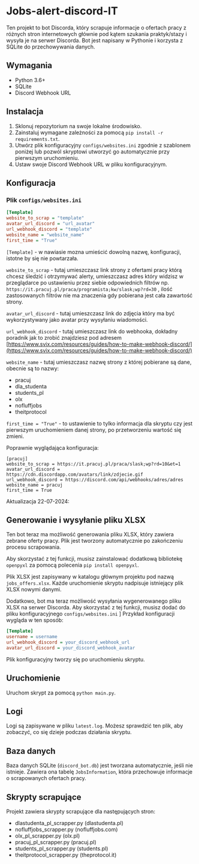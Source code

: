 # Jobs-alert-discord-IT

Ten projekt to bot Discorda, który scrapuje informacje o ofertach pracy z różnych stron internetowych głównie pod kątem szukania praktyk/stazy i wysyła je na serwer Discorda. Bot jest napisany w Pythonie i korzysta z SQLite do przechowywania danych.

## Wymagania

- Python 3.6+
- SQLite
- Discord Webhook URL

## Instalacja

1. Sklonuj repozytorium na swoje lokalne środowisko.
2. Zainstaluj wymagane zależności za pomocą `pip install -r requirements.txt`.
3. Utwórz plik konfiguracyjny `configs/websites.ini` zgodnie z szablonem poniżej lub pozwól skryptowi utworzyć go automatycznie przy pierwszym uruchomieniu.
4. Ustaw swoje Discord Webhook URL w pliku konfiguracyjnym.

## Konfiguracja

### Plik `configs/websites.ini`

```ini
[Template]
website_to_scrap = "template"
avatar_url_discord = "url_avatar"
url_webhook_discord = "template"
website_name = "website_name"
first_time = "True" 
```

`[Template]` - w nawiasie mozna umieścić dowolną nazwę, konfiguracji, istotne by się nie powtarzała.

`website_to_scrap` - tutaj umieszczasz link strony z ofertami pracy którą chcesz śledzić i otrzymywać alerty, umieszczasz adres który widzisz w przeglądarce po ustawieniu przez siebie odpowiednich filtrów np. `https://it.pracuj.pl/praca/programista;kw/slask;wp?rd=30` , ilość zastosowanych filtrów nie ma znaczenia gdy pobierana jest cała zawartość strony.

`avatar_url_discord` - tutaj umieszczasz link do zdjęcia który ma być wykorzystywany jako avatar przy wysyłaniu wiadomości.

`url_webhook_discord` - tutaj umieszczasz link do webhooka, dokładny poradnik jak to zrobić znajdziesz pod adresem [https://www.svix.com/resources/guides/how-to-make-webhook-discord/](https://www.svix.com/resources/guides/how-to-make-webhook-discord/)

`website_name` - tutaj umieszczasz nazwę strony z której pobierane są dane, obecnie są to nazwy:
- pracuj
- dla_studenta
- students_pl 
- olx
- nofluffjobs 
- theitprotocol

`first_time = "True"` - to ustawienie to tylko informacja dla skryptu czy jest pierwszym uruchomieniem danej strony, po przetworzeniu wartość się zmieni.

Poprawnie wyglądająca konfiguracja:
```
[pracuj]
website_to_scrap = https://it.pracuj.pl/praca/slask;wp?rd=10&et=1
avatar_url_discord = https://cdn.discordapp.com/avatars/link/zdjecie.gif
url_webhook_discord = https://discord.com/api/webhooks/adres/adres
website_name = pracuj
first_time = True

```

Aktualizacja 22-07-2024:

## Generowanie i wysyłanie pliku XLSX

Ten bot teraz ma możliwość generowania pliku XLSX, który zawiera zebrane oferty pracy. Plik jest tworzony automatycznie po zakończeniu procesu scrapowania.

Aby skorzystać z tej funkcji, musisz zainstalować dodatkową bibliotekę `openpyxl` za pomocą polecenia `pip install openpyxl`.

Plik XLSX jest zapisywany w katalogu głównym projektu pod nazwą `jobs_offers.xlsx`. Każde uruchomienie skryptu nadpisuje istniejący plik XLSX nowymi danymi.

Dodatkowo, bot ma teraz możliwość wysyłania wygenerowanego pliku XLSX na serwer Discorda. Aby skorzystać z tej funkcji, musisz dodać do pliku konfiguracyjnego `configs/websites.ini` ] Przykład konfiguracji wygląda w ten sposób:

```ini
[Template]
username = username 
url_webhook_discord = your_discord_webhook_url
avatar_url_discord = your_discord_webhook_avatar
```
Plik konfiguracyjny tworzy się po uruchomieniu skryptu.






## Uruchomienie

Uruchom skrypt za pomocą `python main.py`.

## Logi

Logi są zapisywane w pliku `latest.log`. Możesz sprawdzić ten plik, aby zobaczyć, co się dzieje podczas działania skryptu.

## Baza danych

Baza danych SQLite (`discord_bot.db`) jest tworzana automatycznie, jeśli nie istnieje. Zawiera ona tabelę `JobsInformation`, która przechowuje informacje o scrapowanych ofertach pracy.

## Skrypty scrapujące

Projekt zawiera skrypty scrapujące dla następujących stron:

- dlastudenta_pl_scrapper.py (dlastudenta.pl)
- nofluffjobs_scrapper.py (nofluffjobs.com)
- olx_pl_scrapper.py (olx.pl)
- pracuj_pl_scrapper.py (pracuj.pl)
- students_pl_scrapper.py (students.pl)
- theitprotocol_scrapper.py (theprotocol.it)